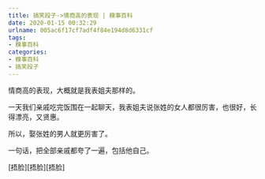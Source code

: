 ```yaml
---
title: 搞笑段子->情商高的表现 | 糗事百科
date: 2020-01-15 00:32:29
urlname: 005ac6f17cf7adf4f84e194d8d6331cf
tags: 
- 糗事百科
categories:
- 糗事百科
- 搞笑段子
---
```

情商高的表现，大概就是我表姐夫那样的。

一天我们亲戚吃完饭围在一起聊天，我表姐夫说张姓的女人都很厉害，也很好，长得漂亮，又贤惠。

所以，娶张姓的男人就更厉害了。

一句话，把全部亲戚都夸了一遍，包括他自己。

[捂脸][捂脸][捂脸]


